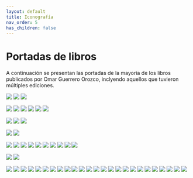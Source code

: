 ```yaml
---
layout: default
title: Iconografía
nav_order: 5
has_children: false
---
```


# Portadas de libros

A continuación se presentan las portadas de la mayoría de los libros publicados por Omar Guerrero Orozco, inclyendo aquellos que tuvieron múltiples ediciones.


![](/imagenes/portadas/thumbs/1.jpeg) ![](/imagenes/portadas/thumbs/1a.jpeg)
![](/imagenes/portadas/thumbs/1b.jpeg) 

![](/imagenes/portadas/thumbs/2.jpeg) ![](/imagenes/portadas/thumbs/2a.jpeg)
![](/imagenes/portadas/thumbs/2b.jpeg) ![](/imagenes/portadas/thumbs/2c.jpeg)
![](/imagenes/portadas/thumbs/2d.jpeg) ![](/imagenes/portadas/thumbs/2e.jpeg)

![](/imagenes/portadas/thumbs/3.jpeg) ![](/imagenes/portadas/thumbs/4.jpeg)
![](/imagenes/portadas/thumbs/5.jpeg) 

![](/imagenes/portadas/thumbs/6.jpeg) ![](/imagenes/portadas/thumbs/6a.jpeg)

![](/imagenes/portadas/thumbs/7.jpeg) ![](/imagenes/portadas/thumbs/8.jpeg)
![](/imagenes/portadas/thumbs/9.jpeg) ![](/imagenes/portadas/thumbs/10.jpeg)
![](/imagenes/portadas/thumbs/11.jpeg) ![](/imagenes/portadas/thumbs/12.jpeg)
![](/imagenes/portadas/thumbs/13.jpeg) ![](/imagenes/portadas/thumbs/14.jpeg)
![](/imagenes/portadas/thumbs/15.jpeg) ![](/imagenes/portadas/thumbs/16.jpeg)

![](/imagenes/portadas/thumbs/17.jpeg) ![](/imagenes/portadas/thumbs/17a.jpeg)

![](/imagenes/portadas/thumbs/18.jpeg) ![](/imagenes/portadas/thumbs/19.jpeg)
![](/imagenes/portadas/thumbs/20.jpeg) ![](/imagenes/portadas/thumbs/21.jpeg)
![](/imagenes/portadas/thumbs/22.jpeg) ![](/imagenes/portadas/thumbs/23.jpeg)
![](/imagenes/portadas/thumbs/24.jpeg) ![](/imagenes/portadas/thumbs/25.jpeg)
![](/imagenes/portadas/thumbs/26.jpeg) ![](/imagenes/portadas/thumbs/27.jpeg)
![](/imagenes/portadas/thumbs/28.jpeg) ![](/imagenes/portadas/thumbs/29.jpeg)
![](/imagenes/portadas/thumbs/30.jpeg) ![](/imagenes/portadas/thumbs/31.jpeg)
![](/imagenes/portadas/thumbs/32.jpeg) ![](/imagenes/portadas/thumbs/33.jpeg)
![](/imagenes/portadas/thumbs/34.jpeg) ![](/imagenes/portadas/thumbs/45.jpeg)
![](/imagenes/portadas/thumbs/36.jpeg) ![](/imagenes/portadas/thumbs/37.jpeg)
![](/imagenes/portadas/thumbs/38.jpeg) ![](/imagenes/portadas/thumbs/39.jpeg)
![](/imagenes/portadas/thumbs/40.jpeg) ![](/imagenes/portadas/thumbs/41.jpeg)
![](/imagenes/portadas/thumbs/42.jpeg) 

